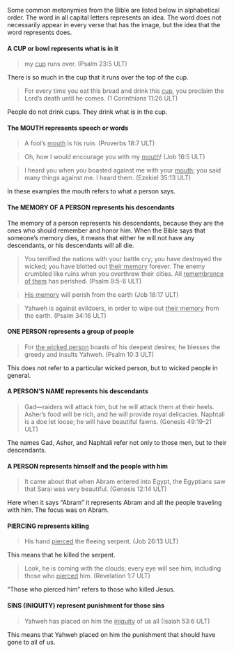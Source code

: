 

Some common metonymies from the Bible are listed below in alphabetical order. The word in all capital letters represents an idea. The word does not necessarily appear in every verse that has the image, but the idea that the word represents does.

#### A CUP or bowl represents what is in it

> my <u>cup</u> runs over.  (Psalm 23:5 ULT)

There is so much in the cup that it runs over the top of the cup.

> For every time you eat this bread and drink this <u>cup</u>, you proclaim the Lord’s death until he comes.  (1 Corinthians 11:26 ULT)


People do not drink cups. They drink what is in the cup.

#### The MOUTH represents speech or words

>A fool’s <u>mouth</u> is his ruin.  (Proverbs 18:7 ULT)

<blockquote>Oh, how I would encourage you with my <u>mouth</u>!  (Job 16:5 ULT) </blockquote>

>I heard you when you boasted against me with your <u>mouth</u>; you said many things against me. I heard them. (Ezekiel 35:13 ULT)


In these examples the mouth refers to what a person says.

#### The MEMORY OF A PERSON represents his descendants

The memory of a person represents his descendants, because they are the ones who should remember and honor him. When the Bible says that someone’s memory dies, it means that either he will not have any descendants, or his descendants will all die.

>You terrified the nations with your battle cry;
>you have destroyed the wicked;
>you have blotted out <u>their memory</u> forever.
>The enemy crumbled like ruins
>when you overthrew their cities.
>All <u>remembrance of them</u> has perished. (Psalm 9:5-6 ULT)

<blockquote> <u>His memory</u> will perish from the earth (Job 18:17 ULT) </blockquote>

>Yahweh is against evildoers,
>in order to wipe out <u>their memory</u> from the earth. (Psalm 34:16 ULT)


#### ONE PERSON represents a group of people

>For <u>the wicked person</u> boasts of his deepest desires;
>he blesses the greedy and insults Yahweh. (Psalm 10:3 ULT)

This does not refer to a particular wicked person, but to wicked people in general.

#### A PERSON’S NAME represents his descendants

>Gad—raiders will attack him, but he will attack them at their heels.
>Asher’s food will be rich, and he will provide royal delicacies.
>Naphtali is a doe let loose; he will have beautiful fawns. (Genesis 49:19-21 ULT)


The names Gad, Asher, and Naphtali refer not only to those men, but to their descendants.

#### A PERSON represents himself and the people with him

>It came about that when Abram entered into Egypt, the Egyptians saw that Sarai was very beautiful. (Genesis 12:14 ULT)

Here when it says “Abram” it represents Abram and all the people traveling with him. The focus was on Abram.

#### PIERCING represents killing

> His hand <u>pierced</u> the fleeing serpent. (Job 26:13 ULT)

This means that he killed the serpent.

> Look, he is coming with the clouds; every eye will see him, including those who <u>pierced</u> him. (Revelation 1:7 ULT)

“Those who pierced him” refers to those who killed Jesus.

#### SINS (INIQUITY) represent punishment for those sins

>Yahweh has placed on him the <u>iniquity</u> of us all   (Isaiah 53:6 ULT)

This means that Yahweh placed on him the punishment that should have gone to all of us.
